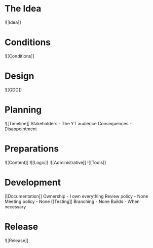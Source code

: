 # The Idea
![[Idea]]
# Conditions
![[Conditions]]
# Design
![[GDD]]
# Planning
![[Timeline]]
Stakeholders - The YT audience
Consequences - Disappointment
# Preparations
![[Content]]
![[Logic]]
![[Administrative]]
![[Tools]]
# Development
[[Documentation]]
Ownership - I own everything
Review policy - None
Meeting policy - None
[[Testing]]
Branching - None
Builds - When necessary 
# Release
![[Release]]